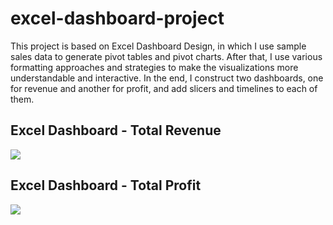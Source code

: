 # excel-dashboard-project

This project is based on Excel Dashboard Design, in which I use sample sales data to generate pivot tables and pivot charts. After that, I use various formatting approaches and strategies to make the visualizations more understandable and interactive. In the end, I construct two dashboards, one for revenue and another for profit, and add slicers and timelines to each of them.

## Excel Dashboard - Total Revenue 

![](https://https://github.com/KunwarManish/excel-project/blob/main/Excel%20Dashboard/images/sales-revenue-dashboard.JPG?raw=true)



## Excel Dashboard - Total Profit  

![](https://https://github.com/KunwarManish/excel-project/blob/main/Excel%20Dashboard/images/sales-profit-dashboard.JPG?raw=true)


